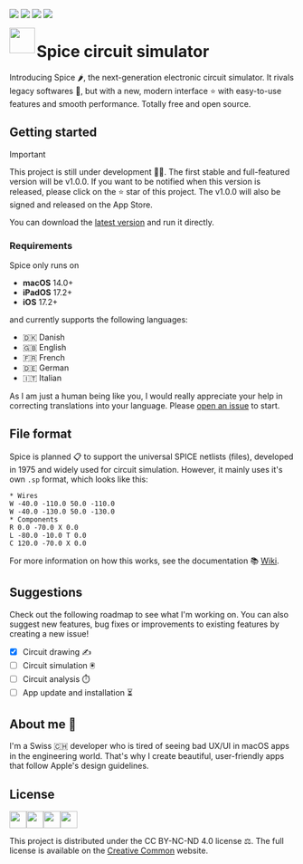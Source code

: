 ![](https://img.shields.io/github/downloads/l0uisgrange/spice/total?color=blue)
![](https://img.shields.io/github/v/release/l0uisgrange/spice?label=production)
![](https://img.shields.io/github/v/tag/l0uisgrange/spice?label=development)
![](https://img.shields.io/github/issues/l0uisgrange/spice)


<img src="https://github.com/l0uisgrange/spice/assets/70532216/7f39514e-b40a-4744-b328-4aff1338e34c" width="45" align="left">

# Spice circuit simulator

Introducing Spice 🌶️, the next-generation electronic circuit simulator. It rivals legacy softwares 🤮, but with a new, modern interface ⭐️ with easy-to-use features and smooth performance. Totally free and open source.

## Getting started

> [!IMPORTANT]
> This project is still under development 👷‍♂️. The first stable and full-featured version will be v1.0.0. If you want to be notified when this version is released, please click on the ⭐️ star of this project. The v1.0.0 will also be signed and released on the App Store.

You can download the [latest version](https://github.com/l0uisgrange/spice/releases/latest) and run it directly.

### Requirements
Spice only runs on 
- **macOS** 14.0+
- **iPadOS** 17.2+
- **iOS** 17.2+

and currently supports the following languages:

- 🇩🇰 Danish
- 🇬🇧 English
- 🇫🇷 French
- 🇩🇪 German
- 🇮🇹 Italian

As I am just a human being like you, I would really appreciate your help in correcting translations into your language. Please [open an issue](https://github.com/l0uisgrange/spice/issues/new/choose) to start.

## File format

Spice is planned 📋 to support the universal SPICE netlists (files), developed in 1975 and widely used for circuit simulation. However, it mainly uses it's own `.sp` format, which looks like this:

```text
* Wires
W -40.0 -110.0 50.0 -110.0
W -40.0 -130.0 50.0 -130.0
* Components
R 0.0 -70.0 X 0.0
L -80.0 -10.0 T 0.0
C 120.0 -70.0 X 0.0
```

For more information on how this works, see the documentation 📚 [Wiki](https://github.com/l0uisgrange/spice/wiki).

## Suggestions

Check out the following roadmap to see what I'm working on. You can also suggest new features, bug fixes or improvements to existing features by creating a new issue!

- [x] Circuit drawing ✍️
- [ ] Circuit simulation 🖲️
- [ ] Circuit analysis ⏱️
- [ ] App update and installation ⏳

## About me 👀

I'm a Swiss 🇨🇭 developer who is tired of seeing bad UX/UI in macOS apps in the engineering world. That's why I create beautiful, user-friendly apps that follow Apple's design guidelines.

## License 

<div style="display: flex;">
<img width="30" src="https://github.com/l0uisgrange/spice/assets/70532216/c5f95c98-1cb6-4219-899c-74be020b8769">
<img width="30" src="https://github.com/l0uisgrange/spice/assets/70532216/e6f3ca6f-51f0-4e88-a573-528987391962">
<img width="30" src="https://github.com/l0uisgrange/spice/assets/70532216/27233635-680e-463d-beff-2d283df99bad">
<img width="30" src="https://github.com/l0uisgrange/spice/assets/70532216/eecf491e-006c-4afb-ab0d-6518570d7dc3">
</div>

This project is distributed under the CC BY-NC-ND 4.0 license ⚖️. The full license is available on the [Creative Common](https://creativecommons.org/licenses/by-nc-nd/4.0/legalcode.en) website.



